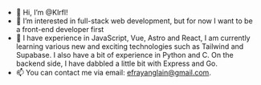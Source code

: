 - 👋 Hi, I’m @Klrfl!
- 👀 I’m interested in full-stack web development, but for now I want to be a front-end developer first
- 🌱 I have experience in JavaScript, Vue, Astro and React, I am currently learning various new and exciting technologies such as Tailwind and Supabase. I also have a bit of experience in Python and C. On the backend side, I have dabbled a little bit with Express and Go.
- 📫 You can contact me via email: efrayanglain@gmail.com.

<!---
Klrfl/Klrfl is a ✨ special ✨ repository because its `README.md` (this file) appears on your GitHub profile.
You can click the Preview link to take a look at your changes.
--->
